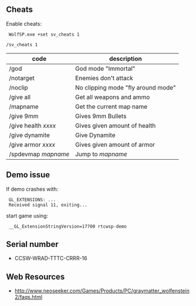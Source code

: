 ## Cheats

Enable cheats:

```
 WolfSP.exe +set sv_cheats 1
```

```
/sv_cheats 1
```

| code                | description                        |
|---------------------|------------------------------------|
| /god                | God mode "Immortal"                |
| /notarget           | Enemies don't attack               |
| /noclip             | No clipping mode "fly around mode" |
| /give all           | Get all weapons and ammo           |
| /mapname            | Get the current map name           |
| /give 9mm           | Gives 9mm Bullets                  |
| /give health *xxxx* | Gives given amount of health       |
| /give dynamite      | Give Dynamite                      |
| /give armor *xxxx*  | Gives given amount of armor        |
| /spdevmap *mapname* | Jump to *mapname*                  |


## Demo issue
If demo crashes with:

```
 GL_EXTENSIONS: ...
 Received signal 11, exiting...
```
start game using:
```
 __GL_ExtensionStringVersion=17700 rtcwsp-demo
```

## Serial number
* CCSW-WRAD-TTTC-CRRR-16

## Web Resources
* http://www.neoseeker.com/Games/Products/PC/graymatter_wolfenstein2/faqs.html
